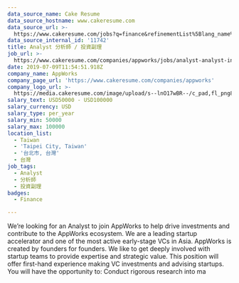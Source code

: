 ```yaml
---
data_source_name: Cake Resume
data_source_hostname: www.cakeresume.com
data_source_url: >-
  https://www.cakeresume.com/jobs?q=finance&refinementList%5Blang_name%5D%5B0%5D=English&refinementList%5Bsalary_type%5D=per_year&range%5Bsalary_range%5D%5Bmin%5D=1000000&page=3
data_source_internal_id: '11742'
title: Analyst 分析師 / 投資副理
job_url: >-
  https://www.cakeresume.com/companies/appworks/jobs/analyst-analyst-investment-assistant
date: 2019-07-09T11:54:51.918Z
company_name: AppWorks
company_page_url: 'https://www.cakeresume.com/companies/appworks'
company_logo_url: >-
  https://media.cakeresume.com/image/upload/s--lnO17wBR--/c_pad,fl_png8,h_200,w_200/v1627372417/qcbw2gepw2sgglxwlphe.png
salary_text: USD50000 - USD100000
salary_currency: USD
salary_type: per_year
salary_min: 50000
salary_max: 100000
location_list:
  - Taiwan
  - 'Taipei City, Taiwan'
  - '台北市, 台灣'
  - 台灣
job_tags:
  - Analyst
  - 分析師
  - 投資副理
badges:
  - Finance

---
```


We’re looking for an Analyst to join AppWorks to help drive investments and contribute to the AppWorks ecosystem. We are a leading startup accelerator and one of the most active early-stage VCs in Asia. AppWorks is created by founders for founders. We like to get deeply involved with startup teams to provide expertise and strategic value. This position will offer first-hand experience making VC investments and advising startups. You will have the opportunity to: Conduct rigorous research into ma
